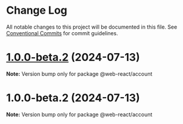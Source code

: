 # Change Log

All notable changes to this project will be documented in this file.
See [Conventional Commits](https://conventionalcommits.org) for commit guidelines.

# [1.0.0-beta.2](https://github.com/weidyg/web-react/compare/@web-react/account@1.0.0-beta.2...@web-react/account@1.0.0-beta.2) (2024-07-13)

**Note:** Version bump only for package @web-react/account

# 1.0.0-beta.2 (2024-07-13)

**Note:** Version bump only for package @web-react/account
